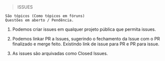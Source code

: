 > ISSUES

    São tópicos (Como tópicos em fóruns)
    Questões em aberto / Pendência.

1. Podemos criar issues em qualquer projeto pública que permita issues.

2. Podemos linkar PR a Issues, sugerindo o fechamento da Issue com o PR finalizado e merge feito. Existindo link de issue para PR e PR para issue.

3. As issues são arquivadas como Closed Issues.